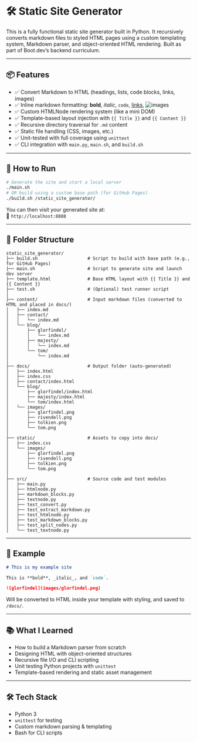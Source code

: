 # 🛠️ Static Site Generator

This is a fully functional static site generator built in Python. It recursively converts markdown files to styled HTML pages using a custom templating system, Markdown parser, and object-oriented HTML rendering. Built as part of Boot.dev’s backend curriculum.

---

## 📦 Features

- ✅ Convert Markdown to HTML (headings, lists, code blocks, links, images)
- ✅ Inline markdown formatting: **bold**, *italic*, `code`, [links](#), ![images](#)
- ✅ Custom HTMLNode rendering system (like a mini DOM)
- ✅ Template-based layout injection with `{{ Title }}` and `{{ Content }}`
- ✅ Recursive directory traversal for `.md` content
- ✅ Static file handling (CSS, images, etc.)
- ✅ Unit-tested with full coverage using `unittest`
- ✅ CLI integration with `main.py`, `main.sh`, and `build.sh`

---

## 🚀 How to Run

```bash
# Generate the site and start a local server
./main.sh
# OR build using a custom base path (for GitHub Pages)
./build.sh /static_site_generator/
```

You can then visit your generated site at:  
📂 `http://localhost:8888`

---

## 📁 Folder Structure

```
static_site_generator/
├── build.sh                   # Script to build with base path (e.g., for GitHub Pages)
├── main.sh                    # Script to generate site and launch dev server
├── template.html              # Base HTML layout with {{ Title }} and {{ Content }}
├── test.sh                    # (Optional) test runner script
│
├── content/                   # Input markdown files (converted to HTML and placed in docs/)
│   ├── index.md
│   ├── contact/
│   │   └── index.md
│   └── blog/
│       ├── glorfindel/
│       │   └── index.md
│       ├── majesty/
│       │   └── index.md
│       └── tom/
│           └── index.md
│
├── docs/                      # Output folder (auto-generated)
│   ├── index.html
│   ├── index.css
│   ├── contact/index.html
│   └── blog/
│       ├── glorfindel/index.html
│       ├── majesty/index.html
│       └── tom/index.html
│   └── images/
│       ├── glorfindel.png
│       ├── rivendell.png
│       ├── tolkien.png
│       └── tom.png
│
├── static/                    # Assets to copy into docs/
│   ├── index.css
│   └── images/
│       ├── glorfindel.png
│       ├── rivendell.png
│       ├── tolkien.png
│       └── tom.png
│
├── src/                       # Source code and test modules
│   ├── main.py
│   ├── htmlnode.py
│   ├── markdown_blocks.py
│   ├── textnode.py
│   ├── test_convert.py
│   ├── test_extract_markdown.py
│   ├── test_htmlnode.py
│   ├── test_markdown_blocks.py
│   ├── test_split_nodes.py
│   └── test_textnode.py
```

---

## 🧪 Example

```markdown
# This is my example site

This is **bold**, _italic_, and `code`.

![glorfindel](images/glorfindel.png)
```

Will be converted to HTML inside your template with styling, and saved to `/docs/`.

---

## 📚 What I Learned

- How to build a Markdown parser from scratch
- Designing HTML with object-oriented structures
- Recursive file I/O and CLI scripting
- Unit testing Python projects with `unittest`
- Template-based rendering and static asset management

---

## 🛠️ Tech Stack

- Python 3
- `unittest` for testing
- Custom markdown parsing & templating
- Bash for CLI scripts

